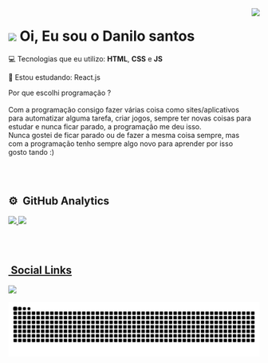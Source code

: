 <img align="right" height="300" src="https://raw.githubusercontent.com/MicaelliMedeiros/micaellimedeiros/master/image/computer-illustration.png"/>

<h1 align="left"><img src="https://raw.githubusercontent.com/kaueMarques/kaueMarques/master/hi.gif" height="30px"> Oi, Eu sou o Danilo santos</h1>

💻 Tecnologias que eu utilizo: **HTML**, **CSS** e **JS**

🎯 Estou estudando: React.js

Por que escolhi programação ?
<br><br>
Com a programação consigo fazer várias coisa como sites/aplicativos para automatizar alguma tarefa, criar jogos, sempre ter novas coisas para estudar e nunca ficar parado,
a programação me deu isso.
<br>
Nunca gostei de ficar parado ou de fazer a mesma coisa sempre, mas com a programação tenho sempre algo novo para aprender por isso gosto tando :)


<br><br>

## ⚙️ &nbsp;GitHub Analytics
<div>
  <a href="https://github.com/DaniloSreis">
  <img height="176em" src="https://github-readme-stats.vercel.app/api?username=DaniloSreis&show_icons=true&theme=tokyonight&include_all_commits=true&count_private=true"/>
  <img height="178em" src="https://github-readme-stats.vercel.app/api/top-langs/?username=DaniloSreis&layout=compact&langs_count=7&theme=tokyonight"/>
</div>
 
<br><br>

  ## &nbsp;Social Links
  
  <div>
  <a href="https://www.linkedin.com/in/danilo-santos-a78885217/" target="_blank"><img src="https://img.shields.io/badge/-LinkedIn-%230077B5?style=for-the-badge&logo=linkedin&logoColor=white" target="_blank"></a>
  </div>
  
![Snake animation](https://github.com/DaniloSreis/DaniloSreis/blob/output/github-contribution-grid-snake.svg)
